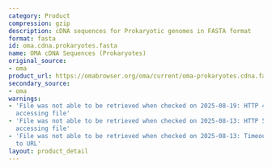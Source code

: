 ```yaml
---
category: Product
compression: gzip
description: cDNA sequences for Prokaryotic genomes in FASTA format
format: fasta
id: oma.cdna.prokaryotes.fasta
name: OMA cDNA Sequences (Prokaryotes)
original_source:
- oma
product_url: https://omabrowser.org/oma/current/oma-prokaryotes.cdna.fa.gz
secondary_source:
- oma
warnings:
- 'File was not able to be retrieved when checked on 2025-08-19: HTTP 404 error when
  accessing file'
- 'File was not able to be retrieved when checked on 2025-08-13: HTTP 502 error when
  accessing file'
- 'File was not able to be retrieved when checked on 2025-08-13: Timeout connecting
  to URL'
layout: product_detail
---
```

